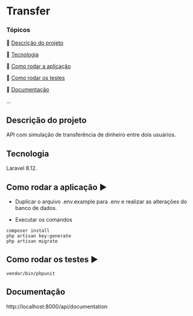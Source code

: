 <h1>Transfer</h1> 

### Tópicos 

:small_blue_diamond: [Descrição do projeto](#descrição-do-projeto)

:small_blue_diamond: [Tecnologia](#tecnologia)

:small_blue_diamond: [Como rodar a aplicação](#Como-rodar-a-aplicação-arrow_forward)

:small_blue_diamond: [Como rodar os testes](#Como-rodar-os-testes-arrow_forward)

:small_blue_diamond: [Documentação](#Documentação)

... 

## Descrição do projeto

API com simulação de transferência de dinheiro entre dois usuários.

## Tecnologia

Laravel 8.12.

## Como rodar a aplicação :arrow_forward:

- Duplicar o arquivo .env.example para .env e realizar as alterações do banco de dados.

- Executar os comandos
```
composer install
php artisan key:generate
php artisan migrate
```

## Como rodar os testes :arrow_forward:
```
vendor/bin/phpunit
```

## Documentação 
http://localhost:8000/api/documentation
